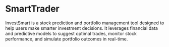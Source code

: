 # SmartTrader
InvestSmart is a stock prediction and portfolio management tool designed to help users make smarter investment decisions. It leverages financial data and predictive models to suggest optimal trades, monitor stock performance, and simulate portfolio outcomes in real-time.
